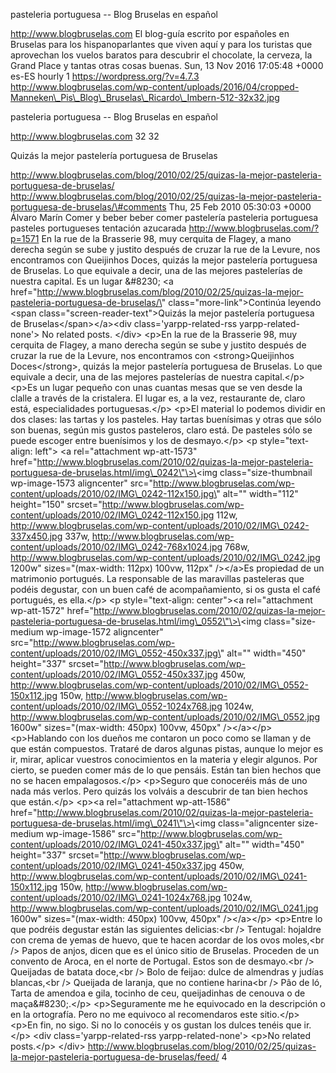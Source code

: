 pasteleria portuguesa -- Blog Bruselas en español

http://www.blogbruselas.com El blog-guía escrito por españoles en
Bruselas para los hispanoparlantes que viven aquí y para los turistas
que aprovechan los vuelos baratos para descubrir el chocolate, la
cerveza, la Grand Place y tantas otras cosas buenas. Sun, 13 Nov 2016
17:05:48 +0000 es-ES hourly 1 https://wordpress.org/?v=4.7.3
http://www.blogbruselas.com/wp-content/uploads/2016/04/cropped-Manneken\_Pis\_Blog\_Bruselas\_Ricardo\_Imbern-512-32x32.jpg

pasteleria portuguesa -- Blog Bruselas en español

http://www.blogbruselas.com 32 32

Quizás la mejor pastelería portuguesa de Bruselas

http://www.blogbruselas.com/blog/2010/02/25/quizas-la-mejor-pasteleria-portuguesa-de-bruselas/
http://www.blogbruselas.com/blog/2010/02/25/quizas-la-mejor-pasteleria-portuguesa-de-bruselas/\#comments
Thu, 25 Feb 2010 05:30:03 +0000 Álvaro Marín Comer y beber beber comer
pastelería pasteleria portuguesa pasteles portugueses tentación
azucarada http://www.blogbruselas.com/?p=1571 En la rue de la Brasserie
98, muy cerquita de Flagey, a mano derecha según se sube y justito
después de cruzar la rue de la Levure, nos encontramos con Queijinhos
Doces, quizás la mejor pastelería portuguesa de Bruselas. Lo que
equivale a decir, una de las mejores pastelerías de nuestra capital. Es
un lugar &\#8230; \<a
href=\"http://www.blogbruselas.com/blog/2010/02/25/quizas-la-mejor-pasteleria-portuguesa-de-bruselas/\"
class=\"more-link\"\>Continúa leyendo \<span
class=\"screen-reader-text\"\>Quizás la mejor pastelería portuguesa de
Bruselas\</span\>\</a\>\<div class=\'yarpp-related-rss
yarpp-related-none\'\> No related posts. \</div\> \<p\>En la rue de la
Brasserie 98, muy cerquita de Flagey, a mano derecha según se sube y
justito después de cruzar la rue de la Levure, nos encontramos con
\<strong\>Queijinhos Doces\</strong\>, quizás la mejor pastelería
portuguesa de Bruselas. Lo que equivale a decir, una de las mejores
pastelerías de nuestra capital.\</p\> \<p\>Es un lugar pequeño con unas
cuantas mesas que se ven desde la clalle a través de la cristalera. El
lugar es, a la vez, restaurante de, claro está, especialidades
portuguesas.\</p\> \<p\>El material lo podemos dividir en dos clases:
las tartas y los pasteles. Hay tartas buenísimas y otras que sólo son
buenas, según mis gustos pasteleros, claro está. De pasteles sólo se
puede escoger entre buenísimos y los de desmayo.\</p\> \<p
style=\"text-align: left\"\> \<a rel=\"attachment wp-att-1573\"
href=\"http://www.blogbruselas.com/2010/02/quizas-la-mejor-pasteleria-portuguesa-de-bruselas.html/img\_0242\"\>\<img
class=\"size-thumbnail wp-image-1573 aligncenter\"
src=\"http://www.blogbruselas.com/wp-content/uploads/2010/02/IMG\_0242-112x150.jpg\"
alt=\"\" width=\"112\" height=\"150\"
srcset=\"http://www.blogbruselas.com/wp-content/uploads/2010/02/IMG\_0242-112x150.jpg
112w,
http://www.blogbruselas.com/wp-content/uploads/2010/02/IMG\_0242-337x450.jpg
337w,
http://www.blogbruselas.com/wp-content/uploads/2010/02/IMG\_0242-768x1024.jpg
768w,
http://www.blogbruselas.com/wp-content/uploads/2010/02/IMG\_0242.jpg
1200w\" sizes=\"(max-width: 112px) 100vw, 112px\" /\>\</a\>Es propiedad
de un matrimonio portugués. La responsable de las maravillas pasteleras
que podéis degustar, con un buen café de acompañamiento, si os gusta el
café portugués, es ella.\</p\> \<p style=\"text-align: center\"\>\<a
rel=\"attachment wp-att-1572\"
href=\"http://www.blogbruselas.com/2010/02/quizas-la-mejor-pasteleria-portuguesa-de-bruselas.html/img\_0552\"\>\<img
class=\"size-medium wp-image-1572 aligncenter\"
src=\"http://www.blogbruselas.com/wp-content/uploads/2010/02/IMG\_0552-450x337.jpg\"
alt=\"\" width=\"450\" height=\"337\"
srcset=\"http://www.blogbruselas.com/wp-content/uploads/2010/02/IMG\_0552-450x337.jpg
450w,
http://www.blogbruselas.com/wp-content/uploads/2010/02/IMG\_0552-150x112.jpg
150w,
http://www.blogbruselas.com/wp-content/uploads/2010/02/IMG\_0552-1024x768.jpg
1024w,
http://www.blogbruselas.com/wp-content/uploads/2010/02/IMG\_0552.jpg
1600w\" sizes=\"(max-width: 450px) 100vw, 450px\" /\>\</a\>\</p\>
\<p\>Hablando con los dueños me contaron un poco como se llaman y de que
están compuestos. Trataré de daros algunas pistas, aunque lo mejor es
ir, mirar, aplicar vuestros conocimientos en la materia y elegir
algunos. Por cierto, se pueden comer más de lo que pensáis. Están tan
bien hechos que no se hacen empalagosos.\</p\> \<p\>Seguro que
conoceréis más de uno nada más verlos. Pero quizás los volváis a
descubrir de tan bien hechos que están.\</p\> \<p\>\<a rel=\"attachment
wp-att-1586\"
href=\"http://www.blogbruselas.com/2010/02/quizas-la-mejor-pasteleria-portuguesa-de-bruselas.html/img\_0241\"\>\<img
class=\"aligncenter size-medium wp-image-1586\"
src=\"http://www.blogbruselas.com/wp-content/uploads/2010/02/IMG\_0241-450x337.jpg\"
alt=\"\" width=\"450\" height=\"337\"
srcset=\"http://www.blogbruselas.com/wp-content/uploads/2010/02/IMG\_0241-450x337.jpg
450w,
http://www.blogbruselas.com/wp-content/uploads/2010/02/IMG\_0241-150x112.jpg
150w,
http://www.blogbruselas.com/wp-content/uploads/2010/02/IMG\_0241-1024x768.jpg
1024w,
http://www.blogbruselas.com/wp-content/uploads/2010/02/IMG\_0241.jpg
1600w\" sizes=\"(max-width: 450px) 100vw, 450px\" /\>\</a\>\</p\>
\<p\>Entre lo que podréis degustar están las siguientes delicias:\<br
/\> Tentugal: hojaldre con crema de yemas de huevo, que te hacen acordar
de los ovos moles,\<br /\> Papos de anjos, dicen que es el único sitio
de Bruselas. Proceden de un convento de Aroca, en el norte de Portugal.
Estos son de desmayo.\<br /\> Queijadas de batata doce,\<br /\> Bolo de
feijao: dulce de almendras y judías blancas,\<br /\> Queijada de
laranja, que no contiene harina\<br /\> Pâo de ló, Tarta de amendoa e
gila, tocinho de ceu, queijadinhas de cenouva o de maça&\#8230;.\</p\>
\<p\>Seguramente me he equivocado en la descripción o en la ortografía.
Pero no me equivoco al recomendaros este sitio.\</p\> \<p\>En fin, no
sigo. Si no lo conocéis y os gustan los dulces tenéis que ir.\</p\>
\<div class=\'yarpp-related-rss yarpp-related-none\'\> \<p\>No related
posts.\</p\> \</div\>
http://www.blogbruselas.com/blog/2010/02/25/quizas-la-mejor-pasteleria-portuguesa-de-bruselas/feed/
4
